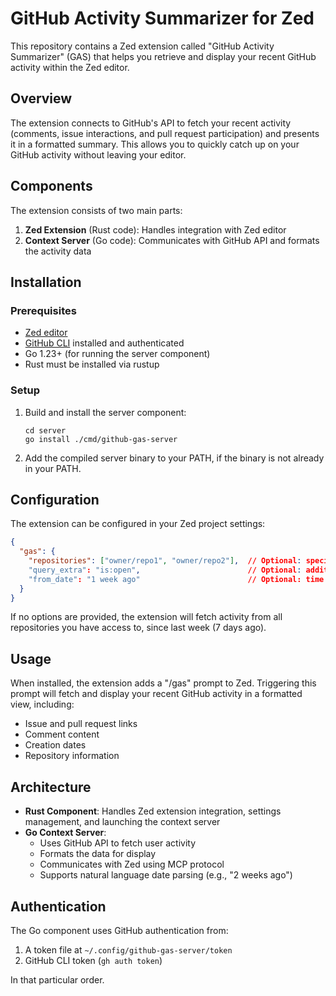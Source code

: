 # GitHub Activity Summarizer for Zed

This repository contains a Zed extension called "GitHub Activity Summarizer" (GAS) that helps you retrieve and display your recent GitHub activity within the Zed editor.

## Overview

The extension connects to GitHub's API to fetch your recent activity (comments, issue interactions, and pull request participation) and presents it in a formatted summary. This allows you to quickly catch up on your GitHub activity without leaving your editor.

## Components

The extension consists of two main parts:

1. **Zed Extension** (Rust code): Handles integration with Zed editor
2. **Context Server** (Go code): Communicates with GitHub API and formats the activity data

## Installation

### Prerequisites

- [Zed editor](https://zed.dev/)
- [GitHub CLI](https://cli.github.com/) installed and authenticated
- Go 1.23+ (for running the server component)
- Rust must be installed via rustup

### Setup

1. Build and install the server component:
   ```
   cd server
   go install ./cmd/github-gas-server
   ```
2. Add the compiled server binary to your PATH, if the binary is not already in your PATH.

## Configuration

The extension can be configured in your Zed project settings:

```json
{
  "gas": {
    "repositories": ["owner/repo1", "owner/repo2"],  // Optional: specific repositories to track
    "query_extra": "is:open",                        // Optional: additional GitHub search filters
    "from_date": "1 week ago"                        // Optional: time range to fetch activity from
  }
}
```

If no options are provided, the extension will fetch activity from all repositories you have access to, since last week (7 days ago).

## Usage

When installed, the extension adds a "/gas" prompt to Zed. Triggering this prompt will fetch and display your recent GitHub activity in a formatted view, including:

- Issue and pull request links
- Comment content
- Creation dates
- Repository information

## Architecture

- **Rust Component**: Handles Zed extension integration, settings management, and launching the context server
- **Go Context Server**:
  - Uses GitHub API to fetch user activity
  - Formats the data for display
  - Communicates with Zed using MCP protocol
  - Supports natural language date parsing (e.g., "2 weeks ago")

## Authentication

The Go component uses GitHub authentication from:
1. A token file at `~/.config/github-gas-server/token`
2. GitHub CLI token (`gh auth token`)

In that particular order.
